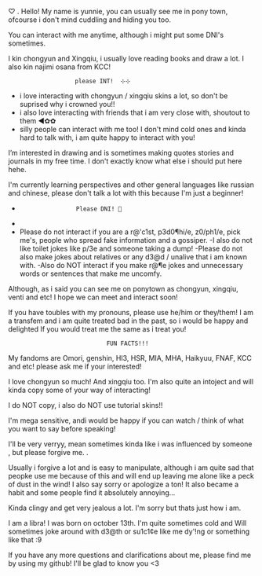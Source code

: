 ♡ . Hello! My name is yunnie, you can usually see me in pony town, 
ofcourse i don't mind cuddling and hiding you too. 

You can interact with me anytime, although i might put some DNI's sometimes.

I kin chongyun and Xingqiu, i usually love reading books and draw a lot. I also kin najimi osana from KCC! 

 		               please INT! 	⊹⊹
 - i love interacting with chongyun / xingqiu skins a lot, so don't be suprised why i crowned you!!
 - i also love interacting with friends that i am very close with, shoutout to them ◄✿✿
 - silly people can interact with me too! I don't mind cold ones and kinda hard to talk with, i am quite happy to interact with you! 
	

I’m interested in drawing and is sometimes making quotes stories and journals in my free time. 
I don't exactly know what else i should put here hehe.  


I'm currently learning perspectives and other general languages like russian and chinese, please don't talk a lot with this because I'm just a beginner!

-   		  	      Please DNI! 🙏
-   		  	  
- Please do not interact if you are a r@'c1st, p3d0¶hi/e, z0/ph1/e, pick me's, people who spread fake information and a gossiper.
-I also do not like toilet jokes like p/3e and someone taking a dump! 
-Please do not also make jokes about relatives or any d3@d / unalive that i am known with. 
-Also do NOT interact if you make r@¶e jokes and unnecessary words or sentences that make me uncomfy. 

Although, as i said you can see me on ponytown as chongyun, xingqiu, venti and etc! I hope we can meet and interact soon! 

If you have toubles with my pronouns, please use he/him or they/them! I am a transfem and i am quite treated bad in the past, so i would be happy and delighted If you would treat me the same as i treat you! 


                                FUN FACTS!!! 

My fandoms are Omori, genshin, HI3, HSR, MIA, MHA, Haikyuu, FNAF, KCC and etc! please ask me if your interested! 

I love chongyun so much! And xingqiu too. I'm also quite an intoject and will kinda copy some of your way of interacting! 

I do NOT copy, i also do NOT use tutorial skins!! 

I'm mega sensitive, andi would be happy if you can watch / think of what you want to say before speaking! 

I'll be very verryy, mean sometimes kinda like i was influenced by someone , but please forgive me. . 

Usually i forgive a lot and is easy to manipulate, although i am quite sad that peopke use me because of this and will end up leaving me alone like a peck of dust in the wind! I also say sorry or apologize a ton! It also became a habit and some people find it absolutely annoying...

Kinda clingy and get very jealous a lot.  I'm sorry but thats just how i am.  

I am a libra! I was born on october 13th. I'm quite sometimes cold and Will sometimes joke around with d3@th or su1c1¢e like me dy'!ng or something like that :9 

If you have any more questions and clarifications about me, please find me by using my github! I'll be glad to know you <3

